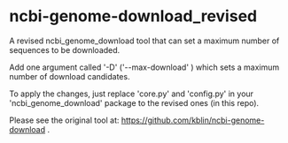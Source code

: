 # ncbi-genome-download_revised
A revised ncbi_genome_download tool that can set a maximum number of sequences to be downloaded.

Add one argument called '-D' ('--max-download' ) which sets a maximum number of download candidates.

To apply the changes, just replace 'core.py' and 'config.py' in your 'ncbi_genome_download' package to the revised ones (in this repo).

Please see the original tool at: https://github.com/kblin/ncbi-genome-download .
